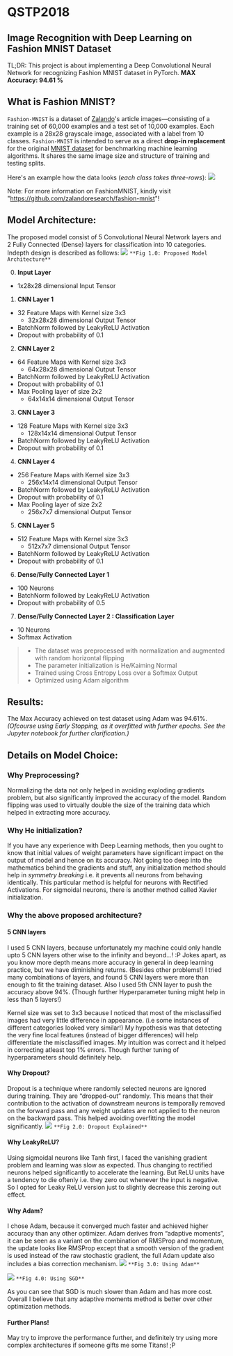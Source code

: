 # QSTP2018
## Image Recognition with Deep Learning on Fashion MNIST Dataset
TL;DR: This project is about implementing a Deep Convolutional Neural Network for recognizing Fashion MNIST dataset in PyTorch.
**MAX Accuracy: 94.61 %**

## What is Fashion MNIST?
`Fashion-MNIST` is a dataset of [Zalando](https://jobs.zalando.com/tech/)'s article images—consisting of a training set of 60,000 examples and a test set of 10,000 examples. Each example is a 28x28 grayscale image, associated with a label from 10 classes. `Fashion-MNIST` is intended to serve as a direct **drop-in replacement** for the original [MNIST dataset](http://yann.lecun.com/exdb/mnist/) for benchmarking machine learning algorithms. It shares the same image size and structure of training and testing splits.

Here's an example how the data looks (*each class takes three-rows*):
![](https://raw.githubusercontent.com/zalandoresearch/fashion-mnist/master/doc/img/fashion-mnist-sprite.png)

Note: For more information on FashionMNIST, kindly visit "https://github.com/zalandoresearch/fashion-mnist"!

## Model Architecture:
The proposed model consist of 5 Convolutional Neural Network layers and 2 Fully Connected (Dense) layers for classification into 10 categories.
Indepth design is described as follows:
![](https://raw.githubusercontent.com/iam-sr13/QSTP2018/master/Accessories/CNNArch.JPG)
                                          ` **Fig 1.0: Proposed Model Architecture** `
                                          
0. **Input Layer**
  * 1x28x28 dimensional Input Tensor
1. **CNN Layer 1**
  * 32 Feature Maps with Kernel size 3x3
    * 32x28x28 dimensional Output Tensor
  * BatchNorm followed by LeakyReLU Activation
  * Dropout with probability of 0.1
2. **CNN Layer 2**
  * 64 Feature Maps with Kernel size 3x3
    * 64x28x28 dimensional Output Tensor
  * BatchNorm followed by LeakyReLU Activation
  * Dropout with probability of 0.1
  * Max Pooling layer of size 2x2
    * 64x14x14 dimensional Output Tensor
3. **CNN Layer 3**
  * 128 Feature Maps with Kernel size 3x3
    * 128x14x14 dimensional Output Tensor
  * BatchNorm followed by LeakyReLU Activation
  * Dropout with probability of 0.1
4. **CNN Layer 4**
  * 256 Feature Maps with Kernel size 3x3
    * 256x14x14 dimensional Output Tensor
  * BatchNorm followed by LeakyReLU Activation
  * Dropout with probability of 0.1
  * Max Pooling layer of size 2x2
    * 256x7x7 dimensional Output Tensor 
5. **CNN Layer 5**
  * 512 Feature Maps with Kernel size 3x3
    * 512x7x7 dimensional Output Tensor
  * BatchNorm followed by LeakyReLU Activation
  * Dropout with probability of 0.1
6. **Dense/Fully Connected Layer 1**
  * 100 Neurons    
  * BatchNorm followed by LeakyReLU Activation
  * Dropout with probability of 0.5  
7. **Dense/Fully Connected Layer 2 : Classification Layer**
  * 10 Neurons    
  * Softmax Activation
  
> * The dataset was preprocessed with normalization and augmented with random horizontal flipping
> * The parameter initialization is He/Kaiming Normal
> * Trained using Cross Entropy Loss over a Softmax Output
> * Optimized using Adam algorithm

## Results:
The Max Accuracy achieved on test dataset using Adam was 94.61%. 
*(Ofcourse using Early Stopping, as it overfitted with further epochs. See the Jupyter notebook for further clarification.)*

## Details on Model Choice:
### Why Preprocessing?
Normalizing the data not only helped in avoiding exploding gradients problem, but also significantly improved the accuracy of the model.
Random flipping was used to virtually double the size of the training data which helped in extracting more accuracy.

### Why He initialization?
If you have any experience with Deep Learning methods, then you ought to know that initial values of weight parameters have significant impact on the output of model and hence on its accuracy. Not going too deep into the mathematics behind the gradients and stuff, any initialization method should help in *symmetry breaking* i.e. it prevents all neurons from behaving identically. 
This particular method is helpful for neurons with Rectified Activations. For sigmoidal neurons, there is another method called Xavier initialization.

### Why the above proposed architecture?
#### 5 CNN layers
I used 5 CNN layers, because unfortunately my machine could only handle upto 5 CNN layers other wise to the infinity and beyond...! :P
Jokes apart, as you know more depth means more accuracy in general in deep learning practice, but we have diminishing returns. (Besides other problems!) I tried many combinations of layers, and found 5 CNN layers were more than enough to fit the training dataset. Also I used 5th CNN layer to push the accuracy above 94%. (Though further Hyperparameter tuning might help in less than 5 layers!)

Kernel size was set to 3x3 because I noticed that most of the misclassified images had very little difference in appearance. (i.e some instances of different categories looked very similar!) My hypothesis was that detecting the very fine local features (instead of bigger differences) will help differentiate the misclassified images. My intuition was correct and it helped in correcting atleast top 1% errors. Though further tuning of hyperparameters should definitely help.

#### Why Dropout?
Dropout is a technique where randomly selected neurons are ignored during training. They are “dropped-out” randomly. This means that their contribution to the activation of downstream neurons is temporally removed on the forward pass and any weight updates are not applied to the neuron on the backward pass.
This helped avoiding overfitting the model significantly.
![](https://raw.githubusercontent.com/iam-sr13/QSTP2018/master/Accessories/dropout.JPG)
                                          ` **Fig 2.0: Dropout Explained** `

#### Why LeakyReLU?
Using sigmoidal neurons like Tanh first, I faced the vanishing gradient problem and learning was slow as expected. Thus changing to rectified neurons helped significantly to accelerate the learning. But ReLU units have a tendency to die oftenly i.e. they zero out whenever the input is negative. So I opted for Leaky ReLU version just to slightly decrease this zeroing out effect.

#### Why Adam?
I chose Adam, because it converged much faster and achieved higher accuracy than any other optimizer. 
Adam derives from “adaptive moments”, it can be seen as a variant on the combination of RMSProp and momentum, the update looks like RMSProp except that a smooth version of the gradient is used instead of the raw stochastic gradient, the full Adam update also includes a bias correction mechanism.
![](https://raw.githubusercontent.com/iam-sr13/QSTP2018/master/Accessories/plotadamasm.JPG)
                                          ` **Fig 3.0: Using Adam** `
                                          
![](https://raw.githubusercontent.com/iam-sr13/QSTP2018/master/Accessories/plotsgd.JPG)
                                          ` **Fig 4.0: Using SGD** `
                                          
As you can see that SGD is much slower than Adam and has more cost.
Overall I believe that any adaptive moments method is better over other optimization methods.

#### Further Plans!
May try to improve the performance further, and definitely try using more complex architectures if someone gifts me some Titans! ;P


